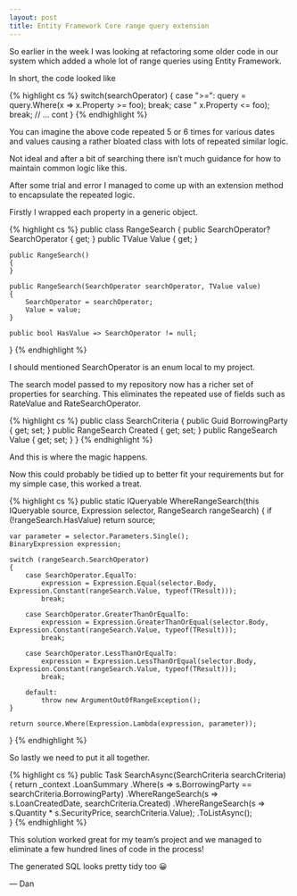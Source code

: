 ```yaml
---
layout: post
title: Entity Framework Core range query extension
---
```


So earlier in the week I was looking at refactoring some older code in our system which added a whole lot of range queries using Entity Framework.

In short, the code looked like

{% highlight cs %}
switch(searchOperator)
{
    case ">=":
        query = query.Where(x => x.Property >= foo);
        break;
    case " x.Property <= foo);
        break;
    // ... cont
}
{% endhighlight %}

You can imagine the above code repeated 5 or 6 times for various dates and values causing a rather bloated class with lots of repeated similar logic.

Not ideal and after a bit of searching there isn’t much guidance for how to maintain common logic like this.

After some trial and error I managed to come up with an extension method to encapsulate the repeated logic.

Firstly I wrapped each property in a generic object.

{% highlight cs %}
public class RangeSearch
{
    public SearchOperator? SearchOperator { get; }
    public TValue Value { get; }

    public RangeSearch()
    {
    }

    public RangeSearch(SearchOperator searchOperator, TValue value)
    {
        SearchOperator = searchOperator;
        Value = value;
    }

    public bool HasValue => SearchOperator != null;
}
{% endhighlight %}

I should mentioned SearchOperator is an enum local to my project.

The search model passed to my repository now has a richer set of properties for searching. This eliminates the repeated use of fields such as RateValue and RateSearchOperator.

{% highlight cs %}
public class SearchCriteria
{
    public Guid BorrowingParty { get; set; }
    public RangeSearch Created { get; set; } 
    public RangeSearch Value { get; set; } 
}
{% endhighlight %}

And this is where the magic happens.

Now this could probably be tidied up to better fit your requirements but for my simple case, this worked a treat.

{% highlight cs %}
public static IQueryable WhereRangeSearch(this IQueryable source, Expression selector, RangeSearch rangeSearch)
{
    if (!rangeSearch.HasValue)
        return source;
    
    var parameter = selector.Parameters.Single();
    BinaryExpression expression;

    switch (rangeSearch.SearchOperator)
    {
        case SearchOperator.EqualTo:
            expression = Expression.Equal(selector.Body, Expression.Constant(rangeSearch.Value, typeof(TResult)));
            break;

        case SearchOperator.GreaterThanOrEqualTo:
            expression = Expression.GreaterThanOrEqual(selector.Body, Expression.Constant(rangeSearch.Value, typeof(TResult)));
            break;

        case SearchOperator.LessThanOrEqualTo:
            expression = Expression.LessThanOrEqual(selector.Body, Expression.Constant(rangeSearch.Value, typeof(TResult)));
            break;
            
        default:
            throw new ArgumentOutOfRangeException();
    }
    
    return source.Where(Expression.Lambda(expression, parameter));
}
{% endhighlight %}

So lastly we need to put it all together.

{% highlight cs %}
public Task SearchAsync(SearchCriteria searchCriteria)
{
    return _context
        .LoanSummary
        .Where(s => s.BorrowingParty == searchCriteria.BorrowingParty)
        .WhereRangeSearch(s => s.LoanCreatedDate, searchCriteria.Created)
        .WhereRangeSearch(s => s.Quantity * s.SecurityPrice, searchCriteria.Value);
        .ToListAsync();     
}
{% endhighlight %}

This solution worked great for my team’s project and we managed to eliminate a few hundred lines of code in the process!

The generated SQL looks pretty tidy too 😀

— Dan